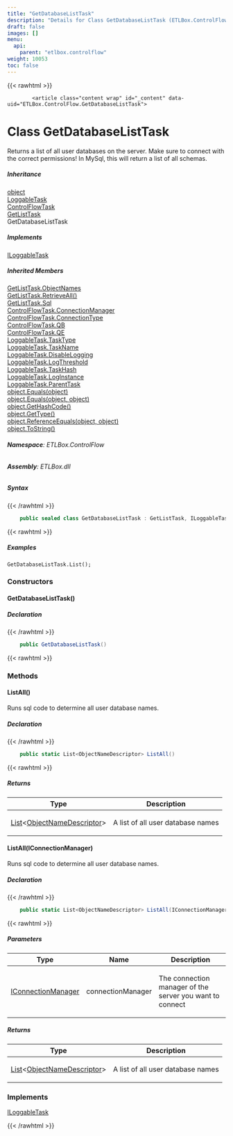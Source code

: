 ```yaml
---
title: "GetDatabaseListTask"
description: "Details for Class GetDatabaseListTask (ETLBox.ControlFlow)"
draft: false
images: []
menu:
  api:
    parent: "etlbox.controlflow"
weight: 10053
toc: false
---
```


{{< rawhtml >}}

            <article class="content wrap" id="_content" data-uid="ETLBox.ControlFlow.GetDatabaseListTask">
  <h1 id="ETLBox_ControlFlow_GetDatabaseListTask" data-uid="ETLBox.ControlFlow.GetDatabaseListTask" class="text-break">Class GetDatabaseListTask
</h1>
  <div class="markdown level0 summary"><p>Returns a list of all user databases on the server. Make sure to connect with the correct permissions!
In MySql, this will return a list of all schemas.</p>
</div>
  <div class="markdown level0 conceptual"></div>
  <div class="inheritance">
    <h5>Inheritance</h5>
    <div class="level0"><a class="xref" href="https://learn.microsoft.com/dotnet/api/system.object">object</a></div>
    <div class="level1"><a class="xref" href="/api/etlbox/loggabletask">LoggableTask</a></div>
    <div class="level2"><a class="xref" href="/api/etlbox.controlflow/controlflowtask">ControlFlowTask</a></div>
    <div class="level3"><a class="xref" href="/api/etlbox.controlflow/getlisttask">GetListTask</a></div>
    <div class="level4"><span class="xref">GetDatabaseListTask</span></div>
  </div>
  <div class="implements">
    <h5>Implements</h5>
    <div><a class="xref" href="/api/etlbox/iloggabletask">ILoggableTask</a></div>
  </div>
  <div class="inheritedMembers">
    <h5>Inherited Members</h5>
    <div>
      <a class="xref" href="/api/etlbox.controlflow/getlisttask#ETLBox_ControlFlow_GetListTask_ObjectNames">GetListTask.ObjectNames</a>
    </div>
    <div>
      <a class="xref" href="/api/etlbox.controlflow/getlisttask#ETLBox_ControlFlow_GetListTask_RetrieveAll">GetListTask.RetrieveAll()</a>
    </div>
    <div>
      <a class="xref" href="/api/etlbox.controlflow/getlisttask#ETLBox_ControlFlow_GetListTask_Sql">GetListTask.Sql</a>
    </div>
    <div>
      <a class="xref" href="/api/etlbox.controlflow/controlflowtask#ETLBox_ControlFlow_ControlFlowTask_ConnectionManager">ControlFlowTask.ConnectionManager</a>
    </div>
    <div>
      <a class="xref" href="/api/etlbox.controlflow/controlflowtask#ETLBox_ControlFlow_ControlFlowTask_ConnectionType">ControlFlowTask.ConnectionType</a>
    </div>
    <div>
      <a class="xref" href="/api/etlbox.controlflow/controlflowtask#ETLBox_ControlFlow_ControlFlowTask_QB">ControlFlowTask.QB</a>
    </div>
    <div>
      <a class="xref" href="/api/etlbox.controlflow/controlflowtask#ETLBox_ControlFlow_ControlFlowTask_QE">ControlFlowTask.QE</a>
    </div>
    <div>
      <a class="xref" href="/api/etlbox/loggabletask#ETLBox_LoggableTask_TaskType">LoggableTask.TaskType</a>
    </div>
    <div>
      <a class="xref" href="/api/etlbox/loggabletask#ETLBox_LoggableTask_TaskName">LoggableTask.TaskName</a>
    </div>
    <div>
      <a class="xref" href="/api/etlbox/loggabletask#ETLBox_LoggableTask_DisableLogging">LoggableTask.DisableLogging</a>
    </div>
    <div>
      <a class="xref" href="/api/etlbox/loggabletask#ETLBox_LoggableTask_LogThreshold">LoggableTask.LogThreshold</a>
    </div>
    <div>
      <a class="xref" href="/api/etlbox/loggabletask#ETLBox_LoggableTask_TaskHash">LoggableTask.TaskHash</a>
    </div>
    <div>
      <a class="xref" href="/api/etlbox/loggabletask#ETLBox_LoggableTask_LogInstance">LoggableTask.LogInstance</a>
    </div>
    <div>
      <a class="xref" href="/api/etlbox/loggabletask#ETLBox_LoggableTask_ParentTask">LoggableTask.ParentTask</a>
    </div>
    <div>
      <a class="xref" href="https://learn.microsoft.com/dotnet/api/system.object.equals#system-object-equals(system-object)">object.Equals(object)</a>
    </div>
    <div>
      <a class="xref" href="https://learn.microsoft.com/dotnet/api/system.object.equals#system-object-equals(system-object-system-object)">object.Equals(object, object)</a>
    </div>
    <div>
      <a class="xref" href="https://learn.microsoft.com/dotnet/api/system.object.gethashcode">object.GetHashCode()</a>
    </div>
    <div>
      <a class="xref" href="https://learn.microsoft.com/dotnet/api/system.object.gettype">object.GetType()</a>
    </div>
    <div>
      <a class="xref" href="https://learn.microsoft.com/dotnet/api/system.object.referenceequals">object.ReferenceEquals(object, object)</a>
    </div>
    <div>
      <a class="xref" href="https://learn.microsoft.com/dotnet/api/system.object.tostring">object.ToString()</a>
    </div>
  </div>
<h6><strong>Namespace</strong>: ETLBox.ControlFlow</h6>
  <h6><strong>Assembly</strong>: ETLBox.dll</h6>
  <h5 id="ETLBox_ControlFlow_GetDatabaseListTask_syntax">Syntax</h5>
{{< /rawhtml >}}

```C#
    public sealed class GetDatabaseListTask : GetListTask, ILoggableTask
```

{{< rawhtml >}}
  <h5 id="ETLBox_ControlFlow_GetDatabaseListTask_examples"><strong>Examples</strong></h5>
  <pre><code class="lang-csharp">GetDatabaseListTask.List();</code></pre>
  <h3 id="constructors">Constructors
</h3>
  <a id="ETLBox_ControlFlow_GetDatabaseListTask__ctor_" data-uid="ETLBox.ControlFlow.GetDatabaseListTask.#ctor*"></a>
  <h4 id="ETLBox_ControlFlow_GetDatabaseListTask__ctor" data-uid="ETLBox.ControlFlow.GetDatabaseListTask.#ctor">GetDatabaseListTask()</h4>
  <div class="markdown level1 summary"></div>
  <div class="markdown level1 conceptual"></div>
  <h5 class="declaration">Declaration</h5>
{{< /rawhtml >}}

```C#
    public GetDatabaseListTask()
```

{{< rawhtml >}}
  <h3 id="methods">Methods
</h3>
  <a id="ETLBox_ControlFlow_GetDatabaseListTask_ListAll_" data-uid="ETLBox.ControlFlow.GetDatabaseListTask.ListAll*"></a>
  <h4 id="ETLBox_ControlFlow_GetDatabaseListTask_ListAll" data-uid="ETLBox.ControlFlow.GetDatabaseListTask.ListAll">ListAll()</h4>
  <div class="markdown level1 summary"><p>Runs sql code to determine all user database names.</p>
</div>
  <div class="markdown level1 conceptual"></div>
  <h5 class="declaration">Declaration</h5>
{{< /rawhtml >}}

```C#
    public static List<ObjectNameDescriptor> ListAll()
```

{{< rawhtml >}}
  <h5 class="returns">Returns</h5>
  <table class="table table-bordered table-condensed">
    <thead>
      <tr>
        <th>Type</th>
        <th>Description</th>
      </tr>
    </thead>
    <tbody>
      <tr>
        <td><a class="xref" href="https://learn.microsoft.com/dotnet/api/system.collections.generic.list-1">List</a>&lt;<a class="xref" href="/api/etlbox.controlflow/objectnamedescriptor">ObjectNameDescriptor</a>&gt;</td>
        <td><p>A list of all user database names</p>
</td>
      </tr>
    </tbody>
  </table>
  <a id="ETLBox_ControlFlow_GetDatabaseListTask_ListAll_" data-uid="ETLBox.ControlFlow.GetDatabaseListTask.ListAll*"></a>
  <h4 id="ETLBox_ControlFlow_GetDatabaseListTask_ListAll_ETLBox_IConnectionManager_" data-uid="ETLBox.ControlFlow.GetDatabaseListTask.ListAll(ETLBox.IConnectionManager)">ListAll(IConnectionManager)</h4>
  <div class="markdown level1 summary"><p>Runs sql code to determine all user database names.</p>
</div>
  <div class="markdown level1 conceptual"></div>
  <h5 class="declaration">Declaration</h5>
{{< /rawhtml >}}

```C#
    public static List<ObjectNameDescriptor> ListAll(IConnectionManager connectionManager)
```

{{< rawhtml >}}
  <h5 class="parameters">Parameters</h5>
  <table class="table table-bordered table-condensed">
    <thead>
      <tr>
        <th>Type</th>
        <th>Name</th>
        <th>Description</th>
      </tr>
    </thead>
    <tbody>
      <tr>
        <td><a class="xref" href="/api/etlbox/iconnectionmanager">IConnectionManager</a></td>
        <td><span class="parametername">connectionManager</span></td>
        <td><p>The connection manager of the server you want to connect</p>
</td>
      </tr>
    </tbody>
  </table>
  <h5 class="returns">Returns</h5>
  <table class="table table-bordered table-condensed">
    <thead>
      <tr>
        <th>Type</th>
        <th>Description</th>
      </tr>
    </thead>
    <tbody>
      <tr>
        <td><a class="xref" href="https://learn.microsoft.com/dotnet/api/system.collections.generic.list-1">List</a>&lt;<a class="xref" href="/api/etlbox.controlflow/objectnamedescriptor">ObjectNameDescriptor</a>&gt;</td>
        <td><p>A list of all user database names</p>
</td>
      </tr>
    </tbody>
  </table>
  <h3 id="implements">Implements</h3>
  <div>
      <a class="xref" href="/api/etlbox/iloggabletask">ILoggableTask</a>
  </div>

{{< /rawhtml >}}
